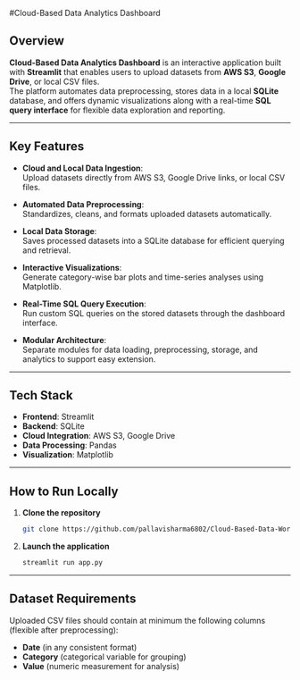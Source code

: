 
#Cloud-Based Data Analytics Dashboard

## Overview
**Cloud-Based Data Analytics Dashboard** is an interactive application built with **Streamlit** that enables users to upload datasets from **AWS S3**, **Google Drive**, or local CSV files.  
The platform automates data preprocessing, stores data in a local **SQLite** database, and offers dynamic visualizations along with a real-time **SQL query interface** for flexible data exploration and reporting.

---

## Key Features
- **Cloud and Local Data Ingestion**:  
  Upload datasets directly from AWS S3, Google Drive links, or local CSV files.
  
- **Automated Data Preprocessing**:  
  Standardizes, cleans, and formats uploaded datasets automatically.

- **Local Data Storage**:  
  Saves processed datasets into a SQLite database for efficient querying and retrieval.

- **Interactive Visualizations**:  
  Generate category-wise bar plots and time-series analyses using Matplotlib.

- **Real-Time SQL Query Execution**:  
  Run custom SQL queries on the stored datasets through the dashboard interface.

- **Modular Architecture**:  
  Separate modules for data loading, preprocessing, storage, and analytics to support easy extension.

---

## Tech Stack
- **Frontend**: Streamlit
- **Backend**: SQLite
- **Cloud Integration**: AWS S3, Google Drive
- **Data Processing**: Pandas
- **Visualization**: Matplotlib

---

## How to Run Locally

1. **Clone the repository**
   ```bash
   git clone https://github.com/pallavisharma6802/Cloud-Based-Data-Workflow-Automation-Analytics-Dashboard.git
   ```

3. **Launch the application**
   ```bash
   streamlit run app.py
   ```

---

## Dataset Requirements
Uploaded CSV files should contain at minimum the following columns (flexible after preprocessing):
- **Date** (in any consistent format)
- **Category** (categorical variable for grouping)
- **Value** (numeric measurement for analysis)

